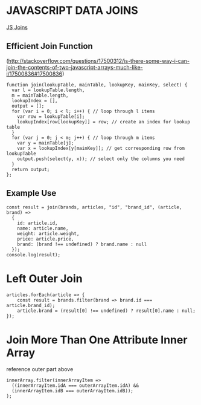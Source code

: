 # JAVASCRIPT DATA JOINS

[JS Joins](http://learnjsdata.com/combine_data.html)

## Efficient Join Function
(http://stackoverflow.com/questions/17500312/is-there-some-way-i-can-join-the-contents-of-two-javascript-arrays-much-like-i/17500836#17500836)
```
function join(lookupTable, mainTable, lookupKey, mainKey, select) {
  var l = lookupTable.length,
  m = mainTable.length,
  lookupIndex = [],
  output = [];
  for (var i = 0; i < l; i++) { // loop through l items
    var row = lookupTable[i];
    lookupIndex[row[lookupKey]] = row; // create an index for lookup table
  }
  for (var j = 0; j < m; j++) { // loop through m items
    var y = mainTable[j];
    var x = lookupIndex[y[mainKey]]; // get corresponding row from lookupTable
    output.push(select(y, x)); // select only the columns you need
  }
  return output;
};
```

## Example Use
```
const result = join(brands, articles, "id", "brand_id", (article, brand) =>
  {
    id: article.id,
    name: article.name,
    weight: article.weight,
    price: article.price,
    brand: (brand !== undefined) ? brand.name : null
  });
console.log(result);
```

# Left Outer Join

```
articles.forEach(article => {
    const result = brands.filter(brand => brand.id === article.brand_id);
    article.brand = (result[0] !== undefined) ? result[0].name : null;
});

```

# Join More Than One Attribute Inner Array
reference outer part above
```
innerArray.filter(innerArrayItem =>
  ((innerArrayItem.idA === outerArrayItem.idA) &&
  (innerArrayItem.idB === outerArrayItem.idB));
);
```
